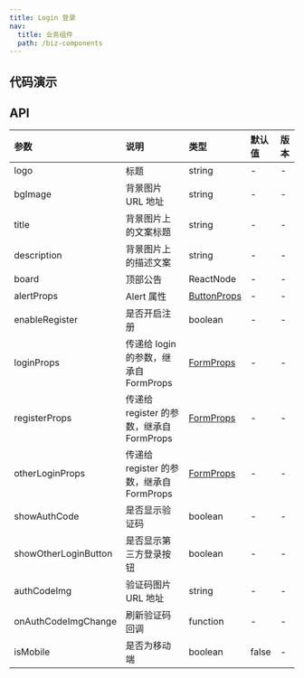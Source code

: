 ```yaml
---
title: Login 登录
nav:
  title: 业务组件
  path: /biz-components
---
```


## 代码演示

<!-- prettier-ignore -->
<code src="./demo/basic.tsx" title="基本"></code>
<code src="./demo/bg-image.tsx" title="背景图片"></code>
<code src="./demo/board.tsx" title="顶部公告"></code>
<code src="./demo/otherLogin.tsx" title="第三方登录"></code>
<code src="./demo/with-alert.tsx" title="警告提示"></code>
<code src="./demo/activate.tsx" title="用户激活"></code>
<code src="./demo/authCode.tsx" title="登录验证码"></code>
<code src="./demo/item-props.tsx" title="定制组件 Props"></code>
<code src="./demo/is-mobile.tsx" title="移动端支持" iframe="600"></code>

## API

| 参数 | 说明 | 类型 | 默认值 | 版本 |
| :-- | :-- | :-- | :-- | :-- |
| logo | 标题 | string | - | - |
| bgImage | 背景图片 URL 地址 | string | - | - |
| title | 背景图片上的文案标题 | string | - | - |
| description | 背景图片上的描述文案 | string | - | - |
| board | 顶部公告 | ReactNode | - | - |
| alertProps | Alert 属性 | [ButtonProps](https://ant.design/components/alert-cn/#API) | - | - |
| enableRegister | 是否开启注册 | boolean | - | - |
| loginProps | 传递给 login 的参数，继承自 FormProps | [FormProps](https://ant.design/components/form-cn/#API) | - | - |
| registerProps | 传递给 register 的参数，继承自 FormProps | [FormProps](https://ant.design/components/form-cn/#API) | - | - |
| otherLoginProps | 传递给 register 的参数，继承自 FormProps | [FormProps](https://ant.design/components/form-cn/#API) | - | - |
| showAuthCode | 是否显示验证码 | boolean | - | - |
| showOtherLoginButton | 是否显示第三方登录按钮 | boolean | - | - |
| authCodeImg | 验证码图片 URL 地址 | string | - | - |
| onAuthCodeImgChange | 刷新验证码回调 | function | - | - |
| isMobile | 是否为移动端 | boolean | false | - |
